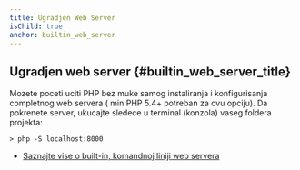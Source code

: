 ```yaml
---
title: Ugradjen Web Server
isChild: true
anchor: builtin_web_server
---
```


## Ugradjen web server {#builtin_web_server_title}

Mozete poceti uciti PHP bez muke samog instaliranja i konfigurisanja completnog web servera ( min PHP 5.4+
potreban za ovu opciju). Da pokrenete server, ukucajte sledece u terminal (konzola) vaseg foldera projekta:

    > php -S localhost:8000

* [Saznajte vise o built-in, komandnoj liniji web servera][cli-server]

[cli-server]: http://www.php.net/manual/en/features.commandline.webserver.php
